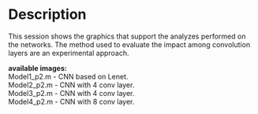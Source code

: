 # Description

This session shows the graphics that support the analyzes performed on the networks. The method used to evaluate the impact among convolution layers are an experimental approach.<br />

**available images:**<br />
Model1_p2.m - CNN based on Lenet.<br />
Model2_p2.m - CNN with 4 conv layer.<br />
Model3_p2.m - CNN with 4 conv layer.<br />
Model4_p2.m - CNN with 8 conv layer.<br />

